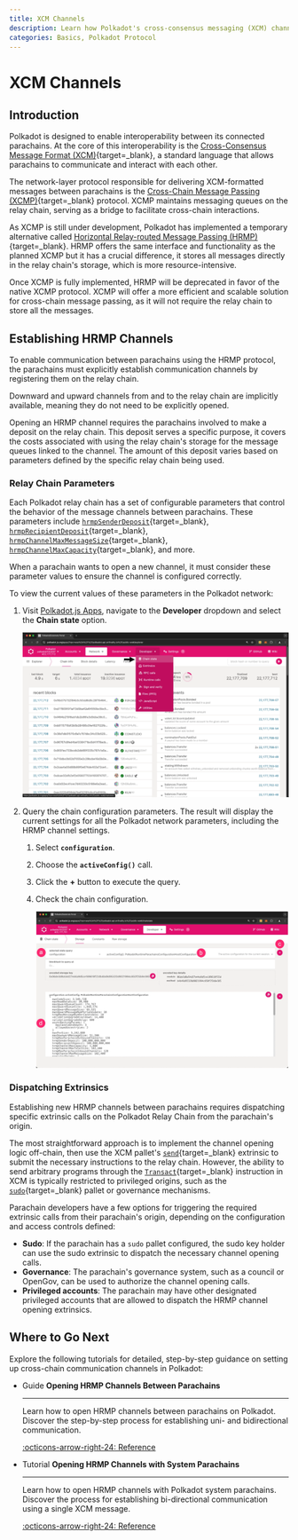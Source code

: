 ```yaml
---
title: XCM Channels
description: Learn how Polkadot's cross-consensus messaging (XCM) channels connect parachains, facilitating communication and blockchain interaction.
categories: Basics, Polkadot Protocol
---
```


# XCM Channels

## Introduction

Polkadot is designed to enable interoperability between its connected parachains. At the core of this interoperability is the [Cross-Consensus Message Format (XCM)](/rollups/interoperability/){target=\_blank}, a standard language that allows parachains to communicate and interact with each other.

The network-layer protocol responsible for delivering XCM-formatted messages between parachains is the [Cross-Chain Message Passing (XCMP)](https://wiki.polkadot.com/learn/learn-xcm-transport/#xcmp-cross-chain-message-passing){target=\_blank} protocol. XCMP maintains messaging queues on the relay chain, serving as a bridge to facilitate cross-chain interactions.

As XCMP is still under development, Polkadot has implemented a temporary alternative called [Horizontal Relay-routed Message Passing (HRMP)](https://wiki.polkadot.com/learn/learn-xcm-transport/#hrmp-xcmp-lite){target=\_blank}. HRMP offers the same interface and functionality as the planned XCMP but it has a crucial difference, it stores all messages directly in the relay chain's storage, which is more resource-intensive.

Once XCMP is fully implemented, HRMP will be deprecated in favor of the native XCMP protocol. XCMP will offer a more efficient and scalable solution for cross-chain message passing, as it will not require the relay chain to store all the messages.

## Establishing HRMP Channels

To enable communication between parachains using the HRMP protocol, the parachains must explicitly establish communication channels by registering them on the relay chain.

Downward and upward channels from and to the relay chain are implicitly available, meaning they do not need to be explicitly opened.

Opening an HRMP channel requires the parachains involved to make a deposit on the relay chain. This deposit serves a specific purpose, it covers the costs associated with using the relay chain's storage for the message queues linked to the channel. The amount of this deposit varies based on parameters defined by the specific relay chain being used.

### Relay Chain Parameters

Each Polkadot relay chain has a set of configurable parameters that control the behavior of the message channels between parachains. These parameters include [`hrmpSenderDeposit`](https://paritytech.github.io/polkadot-sdk/master/polkadot_runtime_parachains/configuration/struct.HostConfiguration.html#structfield.hrmp_sender_deposit){target=\_blank}, [`hrmpRecipientDeposit`](https://paritytech.github.io/polkadot-sdk/master/polkadot_runtime_parachains/configuration/struct.HostConfiguration.html#structfield.hrmp_recipient_deposit){target=\_blank}, [`hrmpChannelMaxMessageSize`](https://paritytech.github.io/polkadot-sdk/master/polkadot_runtime_parachains/configuration/struct.HostConfiguration.html#structfield.hrmp_channel_max_message_size){target=\_blank}, [`hrmpChannelMaxCapacity`](https://paritytech.github.io/polkadot-sdk/master/polkadot_runtime_parachains/configuration/struct.HostConfiguration.html#structfield.hrmp_channel_max_capacity){target=\_blank}, and more.

When a parachain wants to open a new channel, it must consider these parameter values to ensure the channel is configured correctly.

To view the current values of these parameters in the Polkadot network:

1. Visit [Polkadot.js Apps](https://polkadot.js.org/apps/?rpc=wss%3A%2F%2Fpolkadot.api.onfinality.io%2Fpublic-ws#/explorer), navigate to the **Developer** dropdown and select the **Chain state** option.

    ![](/images/develop/interoperability/xcm-channels/xcm-channels-1.webp)

2. Query the chain configuration parameters. The result will display the current settings for all the Polkadot network parameters, including the HRMP channel settings.

    1. Select **`configuration`**.
    2. Choose the **`activeConfig()`** call.
    3. Click the **+** button to execute the query.
    4. Check the chain configuration.

        ![](/images/develop/interoperability/xcm-channels/xcm-channels-2.webp)

### Dispatching Extrinsics

Establishing new HRMP channels between parachains requires dispatching specific extrinsic calls on the Polkadot Relay Chain from the parachain's origin.

The most straightforward approach is to implement the channel opening logic off-chain, then use the XCM pallet's [`send`](https://paritytech.github.io/polkadot-sdk/master/pallet_xcm/pallet/dispatchables/fn.send.html){target=\_blank} extrinsic to submit the necessary instructions to the relay chain. However, the ability to send arbitrary programs through the [`Transact`](https://github.com/polkadot-fellows/xcm-format?tab=readme-ov-file#transact){target=\_blank} instruction in XCM is typically restricted to privileged origins, such as the [`sudo`](https://paritytech.github.io/polkadot-sdk/master/pallet_sudo/pallet/dispatchables/fn.sudo.html){target=\_blank} pallet or governance mechanisms.

Parachain developers have a few options for triggering the required extrinsic calls from their parachain's origin, depending on the configuration and access controls defined:

- **Sudo**: If the parachain has a `sudo` pallet configured, the sudo key holder can use the sudo extrinsic to dispatch the necessary channel opening calls.
- **Governance**: The parachain's governance system, such as a council or OpenGov, can be used to authorize the channel opening calls.
- **Privileged accounts**: The parachain may have other designated privileged accounts that are allowed to dispatch the HRMP channel opening extrinsics.

## Where to Go Next

Explore the following tutorials for detailed, step-by-step guidance on setting up cross-chain communication channels in Polkadot:

<div class="grid cards" markdown>

-   <span class="badge guide">Guide</span> __Opening HRMP Channels Between Parachains__

    ---

    Learn how to open HRMP channels between parachains on Polkadot. Discover the step-by-step process for establishing uni- and bidirectional communication.

    [:octicons-arrow-right-24: Reference](/rollups/interoperability/channels-between-rollups/)

-   <span class="badge tutorial">Tutorial</span> __Opening HRMP Channels with System Parachains__

    ---

    Learn how to open HRMP channels with Polkadot system parachains. Discover the process for establishing bi-directional communication using a single XCM message.

    [:octicons-arrow-right-24: Reference](/rollups/interoperability/channels-with-system-rollups/)

</div>